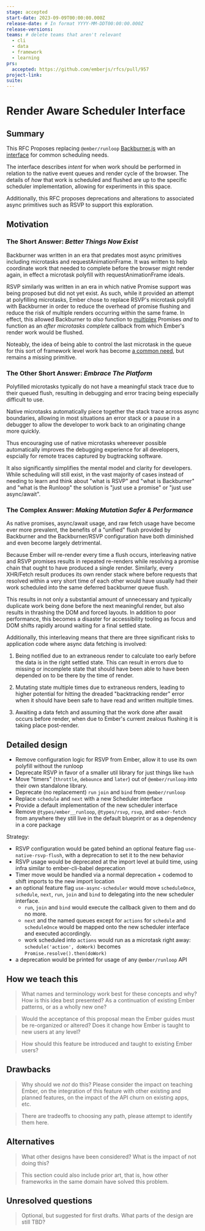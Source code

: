 ```yaml
---
stage: accepted
start-date: 2023-09-09T00:00:00.000Z
release-date: # In format YYYY-MM-DDT00:00:00.000Z
release-versions:
teams: # delete teams that aren't relevant
  - cli
  - data
  - framework
  - learning
prs:
  accepted: https://github.com/emberjs/rfcs/pull/957
project-link:
suite: 
---
```


<!--- 
Directions for above: 

stage: Leave as is
start-date: Fill in with today's date, 2032-12-01T00:00:00.000Z
release-date: Leave as is
release-versions: Leave as is
teams: Include only the [team(s)](README.md#relevant-teams) for which this RFC applies
prs:
  accepted: Fill this in with the URL for the Proposal RFC PR
project-link: Leave as is
suite: Leave as is
-->

# Render Aware Scheduler Interface

## Summary

This RFC Proposes replacing `@ember/runloop` [Backburner.js](https://github.com/BackburnerJS/backburner.js)
with an [interface](https://www.typescriptlang.org/docs/handbook/interfaces.html) for common scheduling needs.

The interface describes *intent* for when work should be performed in relation to the native event queues
and render cycle of the browser. The details of *how* that work is scheduled and flushed are up to the specific
scheduler implementation, allowing for experiments in this space.

Additionally, this RFC proposes deprecations and alterations to associated async primitives such as RSVP to
support this exploration.

## Motivation

### The Short Answer: *Better Things Now Exist*

Backburner was written in an era that predates most async primitives including microtasks and requestAnimationFrame.
It was written to help coordinate work that needed to complete before the browser might render again, in effect
a microtask polyfill with requestAnimationFrame ideals.

RSVP similarly was written in an era in which native Promise support was being proposed but did not yet exist. As
such, while it provided an attempt at polyfilling microtasks, Ember chose to replace RSVP's microtask polyfill with
Backburner in order to reduce the overhead of promise flushing and reduce the risk of multiple renders occurring
within the same frame. In effect, this allowed Backburner to *also* function to [multiplex](https://en.wikipedia.org/wiki/Multiplexing)
Promises *and* to function as an *after microtasks complete* callback from which Ember's render work would be
flushed.

Noteably, the idea of being able to control the last microtask in the queue for this sort of framework level
work has become [a common need](https://twitter.com/jarredsumner/status/1694351991626166658?s=20), but remains
a missing primitive.

### The Other Short Answer: *Embrace The Platform*

Polyfilled microtasks typically do not have a meaningful stack trace due to their queued flush,
resulting in debugging and error tracing being especially difficult to use.

Native microtasks automatically piece together the stack trace across async boundaries, allowing
in most situations an error stack or a pause in a debugger to allow the developer to work back to
an originating change more quickly.

Thus encouraging use of native microtasks whereever possible automatically improves the debugging
experience for all developers, espcially for remote traces captured by bugtracking software.

It also significantly simplifies the mental model and clarity for developers. While scheduling
will still exist, in the vast majority of cases instead of needing to learn and think about
"what is RSVP" and "what is Backburner" and "what is the Runloop" the solution is "just use a
promise" or "just use async/await".

### The Complex Answer: *Making Mutation Safer & Performance*

As native promises, async/await usage, and raw fetch usage have become ever more prevalent,
the benefits of a "unified" flush provided by Backburner and the Backburner/RSVP configuration
have both diminished and even become largely detrimental.

Because Ember will re-render every time a flush occurs, interleaving native and RSVP promises
results in repeated re-renders while resolving a promise chain that ought to have produced a
single render. Similarly, every XHR/Fetch result produces its own render stack where before
requests that resolved within a very short time of each other would have usually had their
work scheduled into the same deferred backburner queue flush.

This results in not only a substantial amount of unnecessary and typically duplicate work
being done before the next meaningful render, but also results in thrashing the DOM and forced
layouts. In addition to poor performance, this becomes a disaster for accessibility tooling as
focus and DOM shifts rapidly around waiting for a final settled state.

Additionally, this interleaving means that there are three significant risks to application code
where async data fetching is involved:

1) Being notified due to an extraneous render to calculate too early before the data is in the
right settled state. This can result in errors due to missing or incomplete state that should
have been able to have been depended on to be there by the time of render.

2) Mutating state multiple times due to extraneous renders, leading to higher potential for
hitting the dreaded "backtracking render" error when it should have been safe to have read and
written multiple times.

3) Awaiting a data fetch and assuming that the work done after await occurs before render, when
due to Ember's current zealous flushing it is taking place post-render.


## Detailed design

- Remove configuration logic for RSVP from Ember, allow it to use its own polyfill without the runloop
- Deprecate RSVP in favor of a smaller util library for just things like `hash`
- Move "timers" (`throttle`, `debounce` and `later`) out of `@ember/runloop` into their own standalone
  library.
- Deprecate (no replacement) `run` `join` and `bind` from `@ember/runloop`
- Replace `schedule` and `next` with a new Scheduler interface
- Provide a default implementation of the new scheduler interface
- Remove `@types/ember__runloop`, `@types/rsvp`, `rsvp`, and `ember-fetch` from anywhere they still live in the default blueprint
  or as a dependency in a core package

Strategy:

- RSVP configuration would be gated behind an optional feature flag `use-native-rsvp-flush`, with a deprecation
    to set it to the new behavior
- RSVP usage would be deprecated at the import level at build time, using infra similar to ember-cli-babel deprecation
- Timer move would be handled via a normal deprecation + codemod to shift imports to the new import location
- an optional feature flag `use-async-scheduler` would move `scheduleOnce`, `schedule`, `next`, `run`, `join` and `bind` to delegating
  into the new scheduler interface.
  - `run`, `join` and `bind` would execute the callback given to them and do no more.
  - `next` and the named queues except for `actions` for `schedule` and `scheduleOnce` would be mapped onto the new scheduler
     interface and executed accordingly.
  - work scheduled into `actions` would run as a microtask right away: `schedule('action', doWork)` becomes `Promise.resolve().then(doWork)`
- a deprecation would be printed for usage of any `@ember/runloop` API 


## How we teach this

> What names and terminology work best for these concepts and why? How is this
idea best presented? As a continuation of existing Ember patterns, or as a
wholly new one?

> Would the acceptance of this proposal mean the Ember guides must be
re-organized or altered? Does it change how Ember is taught to new users
at any level?

> How should this feature be introduced and taught to existing Ember
users?

## Drawbacks

> Why should we *not* do this? Please consider the impact on teaching Ember,
on the integration of this feature with other existing and planned features,
on the impact of the API churn on existing apps, etc.

> There are tradeoffs to choosing any path, please attempt to identify them here.

## Alternatives

> What other designs have been considered? What is the impact of not doing this?

> This section could also include prior art, that is, how other frameworks in the same domain have solved this problem.

## Unresolved questions

> Optional, but suggested for first drafts. What parts of the design are still
TBD?
